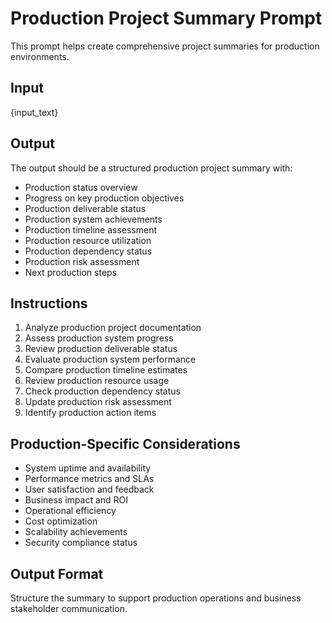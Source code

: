# Production Project Summary Prompt

This prompt helps create comprehensive project summaries for production environments.

## Input
{input_text}

## Output
The output should be a structured production project summary with:
- Production status overview
- Progress on key production objectives
- Production deliverable status
- Production system achievements
- Production timeline assessment
- Production resource utilization
- Production dependency status
- Production risk assessment
- Next production steps

## Instructions
1. Analyze production project documentation
2. Assess production system progress
3. Review production deliverable status
4. Evaluate production system performance
5. Compare production timeline estimates
6. Review production resource usage
7. Check production dependency status
8. Update production risk assessment
9. Identify production action items

## Production-Specific Considerations
- System uptime and availability
- Performance metrics and SLAs
- User satisfaction and feedback
- Business impact and ROI
- Operational efficiency
- Cost optimization
- Scalability achievements
- Security compliance status

## Output Format
Structure the summary to support production operations and business stakeholder communication.